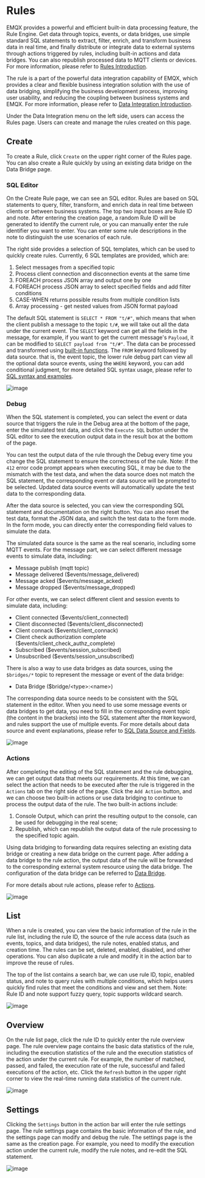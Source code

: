 # Rules

EMQX provides a powerful and efficient built-in data processing feature, the Rule Engine. Get data through topics, events, or data bridges, use simple standard SQL statements to extract, filter, enrich, and transform business data in real time, and finally distribute or integrate data to external systems through actions triggered by rules, including built-in actions and data bridges. You can also republish processed data to MQTT clients or devices. For more information, please refer to [Rules Introduction](../data-integration/rules.md).

The rule is a part of the powerful data integration capability of EMQX, which provides a clear and flexible business integration solution with the use of data bridging, simplifying the business development process, improving user usability, and reducing the coupling between business systems and EMQX. For more information, please refer to [Data Integration Introduction](../data-integration/introduction.md).

Under the Data Integration menu on the left side, users can access the Rules page. Users can create and manage the rules created on this page.

## Create

To create a Rule, click `Create` on the upper right corner of the Rules page. You can also create a Rule quickly by using an existing data bridge on the Data Bridge page. 
<!-- You can check out the [Get Started with Rules](../data-integration/rule-get-started.md) to quickly create and use a rule. -->

### SQL Editor

On the Create Rule page, we can see an SQL editor. Rules are based on SQL statements to query, filter, transform, and enrich data in real time between clients or between business systems. The top two input boxes are Rule ID and note. After entering the creation page, a random Rule ID will be generated to identify the current rule, or you can manually enter the rule identifier you want to enter. You can enter some rule descriptions in the note to distinguish the use scenarios of each rule.

The right side provides a selection of SQL templates, which can be used to quickly create rules. Currently, 6 SQL templates are provided, which are:

1. Select messages from a specified topic
2. Process client connection and disconnection events at the same time
3. FOREACH process JSON array and output one by one
4. FOREACH process JSON array to select specified fields and add filter conditions
5. CASE-WHEN returns possible results from multiple condition lists
6. Array processing - get nested values from JSON format payload

The default SQL statement is `SELECT * FROM "t/#"`, which means that when the client publish a message to the topic `t/#`, we will take out all the data under the current event. The `SELECT` keyword can get all the fields in the message, for example, if you want to get the current message's `Payload`, it can be modified to `SELECT payload from "t/#"`. The data can be processed and transformed using [built-in functions](../data-integration/rule-sql-builtin-functions.md). The `FROM` keyword followed by data source. that is, the event topic, the lower rule debug part can view all the optional data source events, using the `WHERE` keyword, you can add conditional judgment, for more detailed SQL syntax usage, please refer to [SQL syntax and examples](./../data-integration/rule-sql-syntax.md).

![image](./assets/rule-sql.png)

### Debug

When the SQL statement is completed, you can select the event or data source that triggers the rule in the Debug area at the bottom of the page, enter the simulated test data, and click the `Execute SQL` button under the SQL editor to see the execution output data in the result box at the bottom of the page.

You can test the output data of the rule through the Debug every time you change the SQL statement to ensure the correctness of the rule. Note: If the `412` error code prompt appears when executing SQL, it may be due to the mismatch with the test data, and when the data source does not match the SQL statement, the corresponding event or data source will be prompted to be selected. Updated data source events will automatically update the test data to the corresponding data.

After the data source is selected, you can view the corresponding SQL statement and documentation on the right button. You can also reset the test data, format the JSON data, and switch the test data to the form mode. In the form mode, you can directly enter the corresponding field values to simulate the data.

The simulated data source is the same as the real scenario, including some MQTT events. For the message part, we can select different message events to simulate data, including:

- Message publish (mqtt topic)
- Message delivered ($events/message_delivered)
- Message acked ($events/message_acked)
- Message dropped ($events/message_dropped)

For other events, we can select different client and session events to simulate data, including:

- Client connected ($events/client_connected)
- Client disconnected ($events/client_disconnected)
- Client connack ($events/client_connack)
- Client check authorization complete ($events/client_check_authz_complete)
- Subscribed ($events/session_subscribed)
- Unsubscribed ($events/session_unsubscribed)

There is also a way to use data bridges as data sources, using the `$bridges/*` topic to represent the message or event of the data bridge:

- Data Bridge ($bridge/\<type>:\<name>)

The corresponding data source needs to be consistent with the SQL statement in the editor. When you need to use some message events or data bridges to get data, you need to fill in the corresponding event topic (the content in the brackets) into the SQL statement after the `FROM` keyword, and rules support the use of multiple events. For more details about data source and event explanations, please refer to [SQL Data Source and Fields](../data-integration/rule-sql-events-and-fields.md).

![image](./assets/rule-test.png)

### Actions

After completing the editing of the SQL statement and the rule debugging, we can get output data that meets our requirements. At this time, we can select the action that needs to be executed after the rule is triggered in the `Actions` tab on the right side of the page. Click the `Add Action` button, and we can choose two built-in actions or use data bridging to continue to process the output data of the rule. The two built-in actions include:

1. Console Output, which can print the resulting output to the console, can be used for debugging in the real scene;
2. Republish, which can republish the output data of the rule processing to the specified topic again.

Using data bridging to forwarding data requires selecting an existing data bridge or creating a new data bridge on the current page. After adding a data bridge to the rule action, the output data of the rule will be forwarded to the corresponding external system resource using the data bridge. The configuration of the data bridge can be referred to [Data Bridge](./bridge.md).

For more details about rule actions, please refer to [Actions](../data-integration/rules.md#actions).

![image](./assets/rule-create.png)

## List

When a rule is created, you can view the basic information of the rule in the rule list, including the rule ID, the source of the rule access data (such as events, topics, and data bridges), the rule notes, enabled status, and creation time. The rules can be set, deleted, enabled, disabled, and other operations. You can also duplicate a rule and modify it in the action bar to improve the reuse of rules.

The top of the list contains a search bar, we can use rule ID, topic, enabled status, and note to query rules with multiple conditions, which helps users quickly find rules that meet the conditions and view and set them. Note: Rule ID and note support fuzzy query, topic supports wildcard search.

![image](./assets/rule-list.png)

## Overview

On the rule list page, click the rule ID to quickly enter the rule overview page. The rule overview page contains the basic data statistics of the rule, including the execution statistics of the rule and the execution statistics of the action under the current rule. For example, the number of matched, passed, and failed, the execution rate of the rule, successful and failed executions of the action, etc. Click the `Refresh` button in the upper right corner to view the real-time running data statistics of the current rule.

![image](./assets/rule-overview.png)

## Settings

Clicking the `Settings` button in the action bar will enter the rule settings page. The rule settings page contains the basic information of the rule, and the settings page can modify and debug the rule. The settings page is the same as the creation page. For example, you need to modify the execution action under the current rule, modify the rule notes, and re-edit the SQL statement.

![image](./assets/rule-settings.png)
